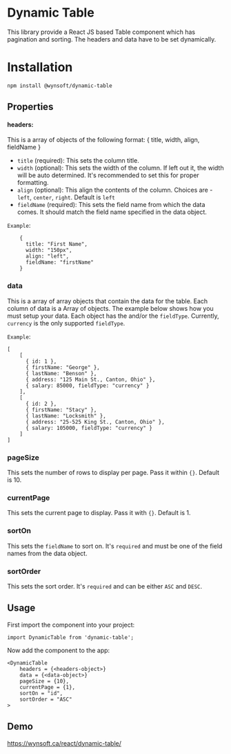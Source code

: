 # Dynamic Table

This library provide a React JS based Table component which has pagination and sorting. The headers and data have to be set dynamically.

# Installation

```
npm install @wynsoft/dynamic-table
```

## Properties

#### headers:

This is a array of objects of the following format:
{
title,
width,
align,
fieldName
}

- `title` (required): This sets the column title.
- `width` (optional): This sets the width of the column. If left out it, the width will be auto determined. It's recommended to set this for proper formatting.
- `align` (optional): This align the contents of the column. Choices are - `left`, `center`, `right`. Default is `left`
- `fieldName` (required): This sets the field name from which the data comes. It should match the field name specified in the data object.

`Example`:

```
    {
      title: "First Name",
      width: "150px",
      align: "left",
      fieldName: "firstName"
    }
```

### data

This is a array of array objects that contain the data for the table. Each column of data is a Array of objects. The example below shows how you must setup your data. Each object has the and/or the `fieldType`. Currently, `currency` is the only supported `fieldType`.

`Example`:

```
[
    [
      { id: 1 },
      { firstName: "George" },
      { lastName: "Benson" },
      { address: "125 Main St., Canton, Ohio" },
      { salary: 85000, fieldType: "currency" }
    ],
    [
      { id: 2 },
      { firstName: "Stacy" },
      { lastName: "Locksmith" },
      { address: "25-525 King St., Canton, Ohio" },
      { salary: 105000, fieldType: "currency" }
    ]
]
```

### pageSize

This sets the number of rows to display per page. Pass it within `{}`. Default is 10.

### currentPage

This sets the current page to display. Pass it with `{}`. Default is 1.

### sortOn

This sets the `fieldName` to sort on. It's `required` and must be one of the field names from the data object.

### sortOrder

This sets the sort order. It's `required` and can be either `ASC` and `DESC`.

## Usage

First import the component into your project:

```
import DynamicTable from 'dynamic-table';
```

Now add the component to the app:

```
<DynamicTable
    headers = {<headers-object>}
    data = {<data-object>}
    pageSize = {10},
    currentPage = {1},
    sortOn = "id",
    sortOrder = "ASC"
>
```

## Demo

https://wynsoft.ca/react/dynamic-table/

